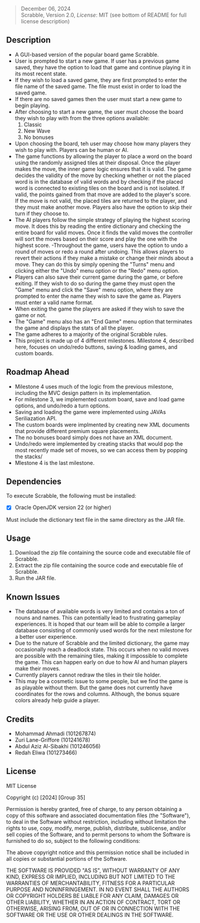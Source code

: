>December 06, 2024\
Scrabble, Version 2.0, *License*: MIT (see bottom of README for full license description)

## Description
- A GUI-based version of the popular board game Scrabble.
- User is prompted to start a new game. If user has a previous game saved, they have the option to load that game and continue playing it in its most recent state.
- If they wish to load a saved game, they are first prompted to enter the file name of the saved game. The file must exist in order to load the saved game.
- If there are no saved games then the user must start a new game to begin playing.
- After choosing to start a new game, the user must choose the board they wish to play with from the three options available:
  1. Classic
  2. New Wave
  3. No bonuses
- Upon choosing the board, teh user may choose how many players they wish to play with. Players can be human or AI.
- The game functions by allowing the player to place a word on the board using the randomly assigned tiles at their disposal. Once the player makes the move, the inner game logic ensures that it is valid. The game decides the validity of the move by checking whether or not the placed word is in the database of valid words and by checking if the placed word is connected to existing tiles on the board and is not isolated. If valid, the points gained from that move are added to the player's score. If the move is not valid, the placed tiles are returned to the player, and they must make another move. Players also have the option to skip their turn if they choose to. 
- The AI players follow the simple strategy of playing the highest scoring move. It does this by reading the entire dictionary and checking the entire board for valid moves. Once it finds the valid moves the controller will sort the moves based on their score and play the one with the highest score.
-Throughout the game, users have the option to undo a round of moves or redo a round after undoing. This allows players to revert their actions if they make a mistake or change their minds about a move. They can do this by simply opening the "Turns" menu and clicking either the "Undo" menu option or the "Redo" menu option.
- Players can also save their current game during the game, or before exiting. If they wish to do so during the game they must open the "Game" menu and click the "Save" menu option, where they are prompted to enter the name they wish to save the game as. Players must enter a valid name format.
- When exiting the game the players are asked if they wish to save the game or not.
- The "Game" menu also has an "End Game" menu option that terminates the game and displays the stats of all the player.
- The game adheres to a majority of the original Scrabble rules.
- This project is made up of 4 different milestones. Milestone 4, described here, focuses on undo/redo buttons, saving & loading games, and custom boards.
  
## Roadmap Ahead
- Milestone 4 uses much of the logic from the previous milestone, including the MVC design pattern in its implementation. 
- For milestone 3, we implemented custom board, save and load game options, and undo/redo a turn options.
- Saving and loading the game were implemented using JAVAs Seriliazation API.
- The custom boards were implmented by creating new XML documents that provide different premium square placements.
- The no bonuses board simply does not have an XML document.
- Undo/redo were implemented by creating stacks that would pop the most recently made set of moves, so we can access them by popping the stacks/
- Mlestone 4 is the last milestone.
  
## Dependencies

To execute Scrabble, the following must be installed:
- [x] Oracle OpenJDK version 22 (or higher)

Must include the dictionary text file in the same directory as the JAR file.

## Usage
1. Download the zip file containing the source code and executable file of Scrabble.
2. Extract the zip file containing the source code and executable file of Scrabble.
3. Run the JAR file.

## Known Issues

- The database of available words is very limited and contains a ton of nouns and names. This can potentially lead to frustrating gameplay experiences. It is hoped that our team will be able to compile a larger database consisting of commonly used words for the next milestone for a better user experience.
- Due to the nature of Scrabble and the limited dictionary, the game may occasionally reach a deadlock state. This occurs when no valid moves are possible with the remaining tiles, making it impossible to complete the game. This can happen early on due to how AI and human players make their moves.
- Currently players cannot redraw the tiles in their tile holder. 
- This may be a cosmetic issue to some people, but we find the game is as playable without them. But the game does not currently have coordinates for the rows and columns. Although, the bonus square colors already help guide a player.
## Credits

- Mohammad Ahmadi (101267874)
- Zuri Lane-Griffore (101241678)
- Abdul Aziz Al-Sibakhi (101246056)
- Redah Eliwa (101273466)

## License

MIT License

Copyright (c) [2024] [Group 35]

Permission is hereby granted, free of charge, to any person obtaining a copy
of this software and associated documentation files (the "Software"), to deal
in the Software without restriction, including without limitation the rights
to use, copy, modify, merge, publish, distribute, sublicense, and/or sell
copies of the Software, and to permit persons to whom the Software is
furnished to do so, subject to the following conditions:

The above copyright notice and this permission notice shall be included in all
copies or substantial portions of the Software.

THE SOFTWARE IS PROVIDED "AS IS", WITHOUT WARRANTY OF ANY KIND, EXPRESS OR
IMPLIED, INCLUDING BUT NOT LIMITED TO THE WARRANTIES OF MERCHANTABILITY,
FITNESS FOR A PARTICULAR PURPOSE AND NONINFRINGEMENT. IN NO EVENT SHALL THE
AUTHORS OR COPYRIGHT HOLDERS BE LIABLE FOR ANY CLAIM, DAMAGES OR OTHER
LIABILITY, WHETHER IN AN ACTION OF CONTRACT, TORT OR OTHERWISE, ARISING FROM,
OUT OF OR IN CONNECTION WITH THE SOFTWARE OR THE USE OR OTHER DEALINGS IN THE
SOFTWARE.
